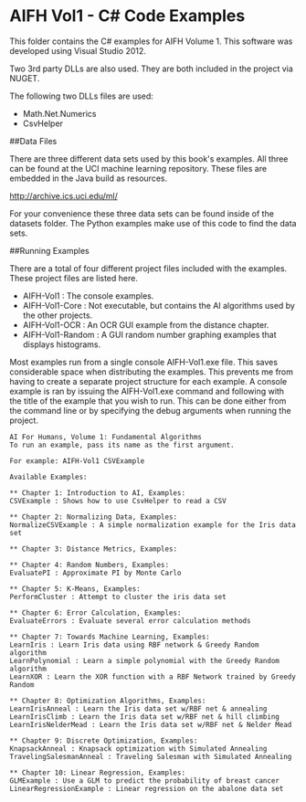 AIFH Vol1  - C# Code Examples
====
This folder contains the C# examples for AIFH Volume 1.  This software was developed using Visual Studio 2012.

Two 3rd party DLLs are also used. They are both included in the project via NUGET.

The following two DLLs files are used:
* Math.Net.Numerics
* CsvHelper

##Data Files

There are three different data sets used by this book's examples.  All three can be found
at the UCI machine learning repository. These files are embedded in the Java build as
resources.

http://archive.ics.uci.edu/ml/

For your convenience these three data sets can be found inside of the datasets folder.
The Python examples make use of this code to find the data sets.

##Running Examples

There are a total of four different project files included with the examples.  These project files are listed here.

* AIFH-Vol1 : The console examples.
* AIFH-Vol1-Core : Not executable, but contains the AI algorithms used by the other projects.
* AIFH-Vol1-OCR : An OCR GUI example from the distance chapter.
* AIFH-Vol1-Random : A GUI random number graphing examples that displays histograms.

Most examples run from a single console AIFH-Vol1.exe file.  This saves considerable space when distributing the examples.
This prevents me from having to create a separate project structure for each example.  A console example is ran by 
issuing the AIFH-Vol1.exe command and following with the title of the example that you wish to run.  This can be done
either from the command line or by specifying the debug arguments when running the project.

```
AI For Humans, Volume 1: Fundamental Algorithms
To run an example, pass its name as the first argument.

For example: AIFH-Vol1 CSVExample

Available Examples:

** Chapter 1: Introduction to AI, Examples:
CSVExample : Shows how to use CsvHelper to read a CSV

** Chapter 2: Normalizing Data, Examples:
NormalizeCSVExample : A simple normalization example for the Iris data set

** Chapter 3: Distance Metrics, Examples:

** Chapter 4: Random Numbers, Examples:
EvaluatePI : Approximate PI by Monte Carlo

** Chapter 5: K-Means, Examples:
PerformCluster : Attempt to cluster the iris data set

** Chapter 6: Error Calculation, Examples:
EvaluateErrors : Evaluate several error calculation methods

** Chapter 7: Towards Machine Learning, Examples:
LearnIris : Learn Iris data using RBF network & Greedy Random algorithm
LearnPolynomial : Learn a simple polynomial with the Greedy Random algorithm
LearnXOR : Learn the XOR function with a RBF Network trained by Greedy Random

** Chapter 8: Optimization Algorithms, Examples:
LearnIrisAnneal : Learn the Iris data set w/RBF net & annealing
LearnIrisClimb : Learn the Iris data set w/RBF net & hill climbing
LearnIrisNelderMead : Learn the Iris data set w/RBF net & Nelder Mead

** Chapter 9: Discrete Optimization, Examples:
KnapsackAnneal : Knapsack optimization with Simulated Annealing
TravelingSalesmanAnneal : Traveling Salesman with Simulated Annealing

** Chapter 10: Linear Regression, Examples:
GLMExample : Use a GLM to predict the probability of breast cancer
LinearRegressionExample : Linear regression on the abalone data set
```